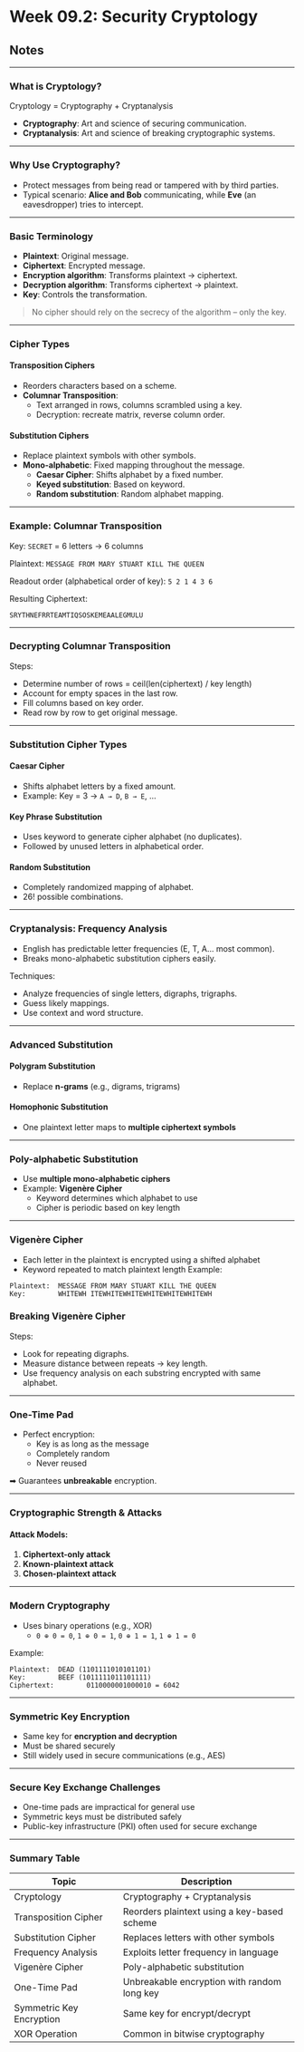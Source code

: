 # Week 09.2: Security Cryptology

## Notes
---

### What is Cryptology?

Cryptology = Cryptography + Cryptanalysis

- **Cryptography**: Art and science of securing communication.
- **Cryptanalysis**: Art and science of breaking cryptographic systems.

---

### Why Use Cryptography?

- Protect messages from being read or tampered with by third parties.
- Typical scenario: **Alice and Bob** communicating, while **Eve** (an eavesdropper) tries to intercept.

---

### Basic Terminology

- **Plaintext**: Original message.
- **Ciphertext**: Encrypted message.
- **Encryption algorithm**: Transforms plaintext → ciphertext.
- **Decryption algorithm**: Transforms ciphertext → plaintext.
- **Key**: Controls the transformation.

> No cipher should rely on the secrecy of the algorithm – only the key.
> 

---

### Cipher Types

#### Transposition Ciphers

- Reorders characters based on a scheme.
- **Columnar Transposition**:
    - Text arranged in rows, columns scrambled using a key.
    - Decryption: recreate matrix, reverse column order.

#### Substitution Ciphers

- Replace plaintext symbols with other symbols.
- **Mono-alphabetic**: Fixed mapping throughout the message.
    - **Caesar Cipher**: Shifts alphabet by a fixed number.
    - **Keyed substitution**: Based on keyword.
    - **Random substitution**: Random alphabet mapping.

---

### Example: Columnar Transposition

Key: `SECRET` = 6 letters → 6 columns

Plaintext: `MESSAGE FROM MARY STUART KILL THE QUEEN`

Readout order (alphabetical order of key): `5 2 1 4 3 6`

Resulting Ciphertext:

`SRYTHNEFRRTEAMTIQSOSKEMEAALEGMULU`

---

### Decrypting Columnar Transposition

Steps:

- Determine number of rows = ceil(len(ciphertext) / key length)
- Account for empty spaces in the last row.
- Fill columns based on key order.
- Read row by row to get original message.

---

### Substitution Cipher Types

#### Caesar Cipher

- Shifts alphabet letters by a fixed amount.
- Example:
Key = 3 → `A → D`, `B → E`, ...

#### Key Phrase Substitution

- Uses keyword to generate cipher alphabet (no duplicates).
- Followed by unused letters in alphabetical order.

#### Random Substitution

- Completely randomized mapping of alphabet.
- 26! possible combinations.

---

### Cryptanalysis: Frequency Analysis

- English has predictable letter frequencies (E, T, A... most common).
- Breaks mono-alphabetic substitution ciphers easily.

Techniques:

- Analyze frequencies of single letters, digraphs, trigraphs.
- Guess likely mappings.
- Use context and word structure.

---

### Advanced Substitution

#### Polygram Substitution

- Replace **n-grams** (e.g., digrams, trigrams)

#### Homophonic Substitution

- One plaintext letter maps to **multiple ciphertext symbols**

---

### Poly-alphabetic Substitution

- Use **multiple mono-alphabetic ciphers**
- Example: **Vigenère Cipher**
    - Keyword determines which alphabet to use
    - Cipher is periodic based on key length

---

### Vigenère Cipher

- Each letter in the plaintext is encrypted using a shifted alphabet
- Keyword repeated to match plaintext length
Example:

```
Plaintext:  MESSAGE FROM MARY STUART KILL THE QUEEN
Key:        WHITEWH ITEWHITEWHITEWHITEWHITEWHITEWH
```

### Breaking Vigenère Cipher

Steps:

- Look for repeating digraphs.
- Measure distance between repeats → key length.
- Use frequency analysis on each substring encrypted with same alphabet.

---

### One-Time Pad

- Perfect encryption:
    - Key is as long as the message
    - Completely random
    - Never reused

➡ Guarantees **unbreakable** encryption.

---

### Cryptographic Strength & Attacks

#### Attack Models:

1. **Ciphertext-only attack**
2. **Known-plaintext attack**
3. **Chosen-plaintext attack**

---

### Modern Cryptography

- Uses binary operations (e.g., XOR)
    - `0 ⊕ 0 = 0`, `1 ⊕ 0 = 1`, `0 ⊕ 1 = 1`, `1 ⊕ 1 = 0`

Example:

```
Plaintext:  DEAD (1101111010101101)
Key:        BEEF (1011111011101111)
Ciphertext:        0110000001000010 = 6042
```

---

### Symmetric Key Encryption

- Same key for **encryption and decryption**
- Must be shared securely
- Still widely used in secure communications (e.g., AES)

---

### Secure Key Exchange Challenges

- One-time pads are impractical for general use
- Symmetric keys must be distributed safely
- Public-key infrastructure (PKI) often used for secure exchange

---

### Summary Table

| Topic | Description |
| --- | --- |
| Cryptology | Cryptography + Cryptanalysis |
| Transposition Cipher | Reorders plaintext using a key-based scheme |
| Substitution Cipher | Replaces letters with other symbols |
| Frequency Analysis | Exploits letter frequency in language |
| Vigenère Cipher | Poly-alphabetic substitution |
| One-Time Pad | Unbreakable encryption with random long key |
| Symmetric Key Encryption | Same key for encrypt/decrypt |
| XOR Operation | Common in bitwise cryptography |
